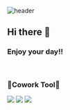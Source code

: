 ![header](https://capsule-render.vercel.app/api?type=wave&color=6FC7E1&height=180&section=header&text=capsule%20render&fontSize=80)


## Hi there 👋    
### Enjoy your day!!
<br/>

<!--
**jeongm/jeongm** is a ✨ _special_ ✨ repository because its `README.md` (this file) appears on your GitHub profile.

Here are some ideas to get you started:

- 🔭 I’m currently working on ...
- 🌱 I’m currently learning ...
- 👯 I’m looking to collaborate on ...
- 🤔 I’m looking for help with ...
- 💬 Ask me about ...
- 📫 How to reach me: ...
- 😄 Pronouns: ...
- ⚡ Fun fact: ...
-->


<div align="">
<p><h3>🍒Cowork Tool🍒</h3></p>
  <a href="https://www.notion.so/jeong/MAIN-2584056206dc4f6ead4d6f4b9a336cd5" target="_blank"><img src="https://img.shields.io/badge/Notion-000000?style=flat&logo=Notion&logoColor=white"/></a>
  <a href="https://github.com/jeongm" target="_blank"><img src="https://img.shields.io/badge/GitHub-181717?style=flat&logo=GitHub&logoColor=white"/></a>
  <a href="mailto:jeongm0220@gmail.com" target="_blank"><img src="https://img.shields.io/badge/Gmail-EA4335?style=flat&logo=Gmail&logoColor=white"/></a>
</div>
                                                                                                                                                
